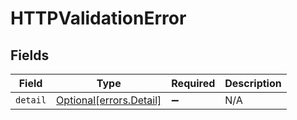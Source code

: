 # HTTPValidationError


## Fields

| Field                                                    | Type                                                     | Required                                                 | Description                                              |
| -------------------------------------------------------- | -------------------------------------------------------- | -------------------------------------------------------- | -------------------------------------------------------- |
| `detail`                                                 | [Optional[errors.Detail]](../../models/errors/detail.md) | :heavy_minus_sign:                                       | N/A                                                      |